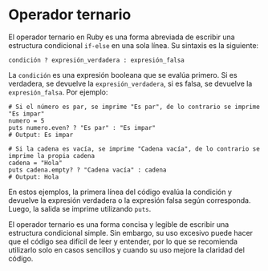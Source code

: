 # Operador ternario

El operador ternario en Ruby es una forma abreviada de escribir una estructura condicional `if-else` en una sola línea. Su sintaxis es la siguiente:

```
condición ? expresión_verdadera : expresión_falsa
```

La `condición` es una expresión booleana que se evalúa primero. Si es verdadera, se devuelve la `expresión_verdadera`, si es falsa, se devuelve la `expresión_falsa`. Por ejemplo:

```
# Si el número es par, se imprime "Es par", de lo contrario se imprime "Es impar"
numero = 5
puts numero.even? ? "Es par" : "Es impar"
# Output: Es impar

# Si la cadena es vacía, se imprime "Cadena vacía", de lo contrario se imprime la propia cadena
cadena = "Hola"
puts cadena.empty? ? "Cadena vacía" : cadena
# Output: Hola
```

En estos ejemplos, la primera línea del código evalúa la condición y devuelve la expresión verdadera o la expresión falsa según corresponda. Luego, la salida se imprime utilizando `puts`.

El operador ternario es una forma concisa y legible de escribir una estructura condicional simple. Sin embargo, su uso excesivo puede hacer que el código sea difícil de leer y entender, por lo que se recomienda utilizarlo solo en casos sencillos y cuando su uso mejore la claridad del código.